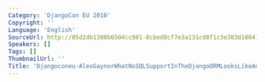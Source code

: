 ```yaml
---
Category: 'DjangoCon EU 2010'
Copyright: ''
Language: 'English'
SourceUrl: http://05d2db1380b6504cc981-8cbed8cf7e3a131cd8f1c3e383d10041.r93.cf2.rackcdn.com/djangocon-eu-2010/Djangoconeu-AlexGaynorWhatNoSQLSupportInTheDjangoORMLooksLikeAnd284.flv
Speakers: []
Tags: []
ThumbnailUrl: ''
Title: 'Djangoconeu-AlexGaynorWhatNoSQLSupportInTheDjangoORMLooksLikeAnd284.flv'
---
```


